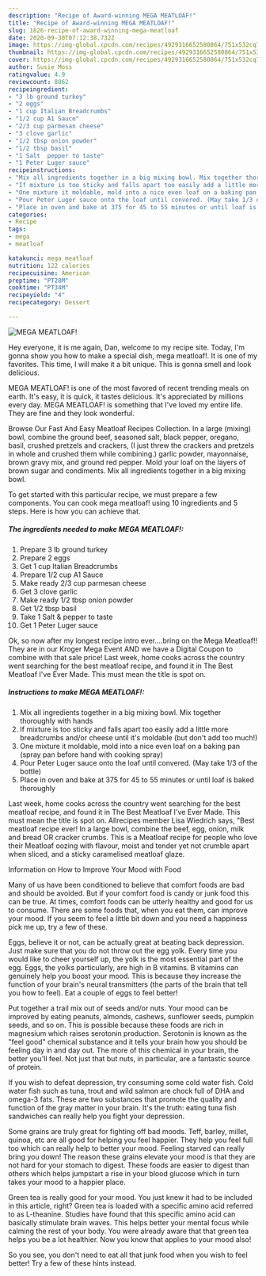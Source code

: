 ```yaml
---
description: "Recipe of Award-winning MEGA MEATLOAF!"
title: "Recipe of Award-winning MEGA MEATLOAF!"
slug: 1826-recipe-of-award-winning-mega-meatloaf
date: 2020-09-30T07:12:38.732Z
image: https://img-global.cpcdn.com/recipes/4929316652580864/751x532cq70/mega-meatloaf-recipe-main-photo.jpg
thumbnail: https://img-global.cpcdn.com/recipes/4929316652580864/751x532cq70/mega-meatloaf-recipe-main-photo.jpg
cover: https://img-global.cpcdn.com/recipes/4929316652580864/751x532cq70/mega-meatloaf-recipe-main-photo.jpg
author: Susie Moss
ratingvalue: 4.9
reviewcount: 8862
recipeingredient:
- "3 lb ground turkey"
- "2 eggs"
- "1 cup Italian Breadcrumbs"
- "1/2 cup A1 Sauce"
- "2/3 cup parmesan cheese"
- "3 clove garlic"
- "1/2 tbsp onion powder"
- "1/2 tbsp basil"
- "1 Salt  pepper to taste"
- "1 Peter Luger sauce"
recipeinstructions:
- "Mix all ingredients together in a big mixing bowl. Mix together thoroughly with hands"
- "If mixture is too sticky and falls apart too easily add a little more breadcrumbs and/or cheese until it&#39;s moldable (but don&#39;t add too much!)"
- "One mixture it moldable, mold into a nice even loaf on a baking pan (spray pan before hand with cooking spray)"
- "Pour Peter Luger sauce onto the loaf until convered. (May take 1/3 of the bottle)"
- "Place in oven and bake at 375 for 45 to 55 minutes or until loaf is baked thoroughly"
categories:
- Recipe
tags:
- mega
- meatloaf

katakunci: mega meatloaf 
nutrition: 122 calories
recipecuisine: American
preptime: "PT28M"
cooktime: "PT34M"
recipeyield: "4"
recipecategory: Dessert

---
```



![MEGA MEATLOAF!](https://img-global.cpcdn.com/recipes/4929316652580864/751x532cq70/mega-meatloaf-recipe-main-photo.jpg)

Hey everyone, it is me again, Dan, welcome to my recipe site. Today, I'm gonna show you how to make a special dish, mega meatloaf!. It is one of my favorites. This time, I will make it a bit unique. This is gonna smell and look delicious.

MEGA MEATLOAF! is one of the most favored of recent trending meals on earth. It's easy, it is quick, it tastes delicious. It's appreciated by millions every day. MEGA MEATLOAF! is something that I've loved my entire life. They are fine and they look wonderful.

Browse Our Fast And Easy Meatloaf Recipes Collection. In a large (mixing) bowl, combine the ground beef, seasoned salt, black pepper, oregano, basil, crushed pretzels and crackers, (I just threw the crackers and pretzels in whole and crushed them while combining.) garlic powder, mayonnaise, brown gravy mix, and ground red pepper. Mold your loaf on the layers of brown sugar and condiments. Mix all ingredients together in a big mixing bowl.


To get started with this particular recipe, we must prepare a few components. You can cook mega meatloaf! using 10 ingredients and 5 steps. Here is how you can achieve that.

<!--inarticleads1-->

##### The ingredients needed to make MEGA MEATLOAF!:

1. Prepare 3 lb ground turkey
1. Prepare 2 eggs
1. Get 1 cup Italian Breadcrumbs
1. Prepare 1/2 cup A1 Sauce
1. Make ready 2/3 cup parmesan cheese
1. Get 3 clove garlic
1. Make ready 1/2 tbsp onion powder
1. Get 1/2 tbsp basil
1. Take 1 Salt &amp; pepper to taste
1. Get 1 Peter Luger sauce


Ok, so now after my longest recipe intro ever….bring on the Mega Meatloaf!! They are in our Kroger Mega Event AND we have a Digital Coupon to combine with that sale price! Last week, home cooks across the country went searching for the best meatloaf recipe, and found it in The Best Meatloaf I&#39;ve Ever Made. This must mean the title is spot on. 

<!--inarticleads2-->

##### Instructions to make MEGA MEATLOAF!:

1. Mix all ingredients together in a big mixing bowl. Mix together thoroughly with hands
1. If mixture is too sticky and falls apart too easily add a little more breadcrumbs and/or cheese until it&#39;s moldable (but don&#39;t add too much!)
1. One mixture it moldable, mold into a nice even loaf on a baking pan (spray pan before hand with cooking spray)
1. Pour Peter Luger sauce onto the loaf until convered. (May take 1/3 of the bottle)
1. Place in oven and bake at 375 for 45 to 55 minutes or until loaf is baked thoroughly


Last week, home cooks across the country went searching for the best meatloaf recipe, and found it in The Best Meatloaf I&#39;ve Ever Made. This must mean the title is spot on. Allrecipes member Lisa Wiedrich says, &#34;Best meatloaf recipe ever! In a large bowl, combine the beef, egg, onion, milk and bread OR cracker crumbs. This is a Meatloaf recipe for people who love their Meatloaf oozing with flavour, moist and tender yet not crumble apart when sliced, and a sticky caramelised meatloaf glaze. 

Information on How to Improve Your Mood with Food


Many of us have been conditioned to believe that comfort foods are bad and should be avoided. But if your comfort food is candy or junk food this can be true. At times, comfort foods can be utterly healthy and good for us to consume. There are some foods that, when you eat them, can improve your mood. If you seem to feel a little bit down and you need a happiness pick me up, try a few of these.

Eggs, believe it or not, can be actually great at beating back depression. Just make sure that you do not throw out the egg yolk. Every time you would like to cheer yourself up, the yolk is the most essential part of the egg. Eggs, the yolks particularly, are high in B vitamins. B vitamins can genuinely help you boost your mood. This is because they increase the function of your brain's neural transmitters (the parts of the brain that tell you how to feel). Eat a couple of eggs to feel better!

Put together a trail mix out of seeds and/or nuts. Your mood can be improved by eating peanuts, almonds, cashews, sunflower seeds, pumpkin seeds, and so on. This is possible because these foods are rich in magnesium which raises serotonin production. Serotonin is known as the "feel good" chemical substance and it tells your brain how you should be feeling day in and day out. The more of this chemical in your brain, the better you'll feel. Not just that but nuts, in particular, are a fantastic source of protein.

If you wish to defeat depression, try consuming some cold water fish. Cold water fish such as tuna, trout and wild salmon are chock full of DHA and omega-3 fats. These are two substances that promote the quality and function of the gray matter in your brain. It's the truth: eating tuna fish sandwiches can really help you fight your depression. 

Some grains are truly great for fighting off bad moods. Teff, barley, millet, quinoa, etc are all good for helping you feel happier. They help you feel full too which can really help to better your mood. Feeling starved can really bring you down! The reason these grains elevate your mood is that they are not hard for your stomach to digest. These foods are easier to digest than others which helps jumpstart a rise in your blood glucose which in turn takes your mood to a happier place.

Green tea is really good for your mood. You just knew it had to be included in this article, right? Green tea is loaded with a specific amino acid referred to as L-theanine. Studies have found that this specific amino acid can basically stimulate brain waves. This helps better your mental focus while calming the rest of your body. You were already aware that that green tea helps you be a lot healthier. Now you know that applies to your mood also!

So you see, you don't need to eat all that junk food when you wish to feel better! Try  a few  of  these  hints  instead.

